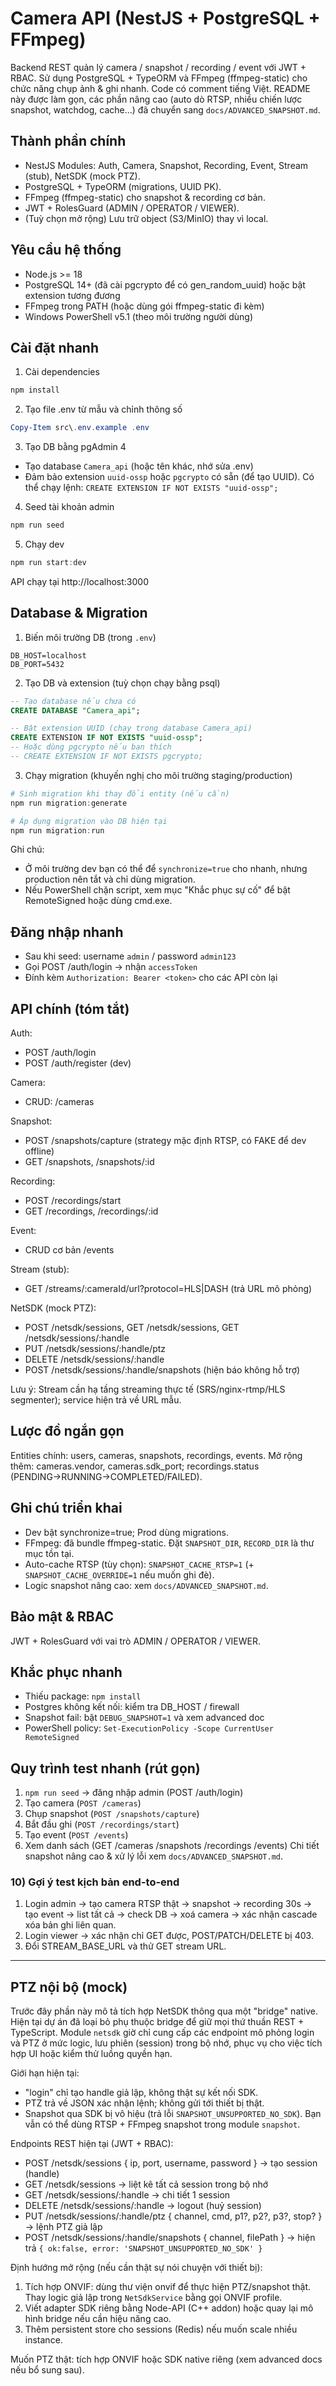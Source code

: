 # Camera API (NestJS + PostgreSQL + FFmpeg)

Backend REST quản lý camera / snapshot / recording / event với JWT + RBAC. Sử dụng PostgreSQL + TypeORM và FFmpeg (ffmpeg-static) cho chức năng chụp ảnh & ghi nhanh. Code có comment tiếng Việt. README này được làm gọn, các phần nâng cao (auto dò RTSP, nhiều chiến lược snapshot, watchdog, cache…) đã chuyển sang `docs/ADVANCED_SNAPSHOT.md`.

## Thành phần chính
- NestJS Modules: Auth, Camera, Snapshot, Recording, Event, Stream (stub), NetSDK (mock PTZ).
- PostgreSQL + TypeORM (migrations, UUID PK).
- FFmpeg (ffmpeg-static) cho snapshot & recording cơ bản.
- JWT + RolesGuard (ADMIN / OPERATOR / VIEWER).
- (Tuỳ chọn mở rộng) Lưu trữ object (S3/MinIO) thay vì local.

## Yêu cầu hệ thống
- Node.js >= 18
- PostgreSQL 14+ (đã cài pgcrypto để có gen_random_uuid) hoặc bật extension tương đương
- FFmpeg trong PATH (hoặc dùng gói ffmpeg-static đi kèm)
- Windows PowerShell v5.1 (theo môi trường người dùng)

## Cài đặt nhanh
1) Cài dependencies
```powershell
npm install
```

2) Tạo file .env từ mẫu và chỉnh thông số
```powershell
Copy-Item src\.env.example .env
```

3) Tạo DB bằng pgAdmin 4
- Tạo database `Camera_api` (hoặc tên khác, nhớ sửa .env)
- Đảm bảo extension `uuid-ossp` hoặc `pgcrypto` có sẵn (để tạo UUID). Có thể chạy lệnh: `CREATE EXTENSION IF NOT EXISTS "uuid-ossp";`

4) Seed tài khoản admin
```powershell
npm run seed
```

5) Chạy dev
```powershell
npm run start:dev
```
API chạy tại http://localhost:3000

## Database & Migration

1) Biến môi trường DB (trong `.env`)

```properties
DB_HOST=localhost
DB_PORT=5432
```

2) Tạo DB và extension (tuỳ chọn chạy bằng psql)

```sql
-- Tạo database nếu chưa có
CREATE DATABASE "Camera_api";

-- Bật extension UUID (chạy trong database Camera_api)
CREATE EXTENSION IF NOT EXISTS "uuid-ossp";
-- Hoặc dùng pgcrypto nếu bạn thích
-- CREATE EXTENSION IF NOT EXISTS pgcrypto;
```

3) Chạy migration (khuyến nghị cho môi trường staging/production)

```powershell
# Sinh migration khi thay đổi entity (nếu cần)
npm run migration:generate

# Áp dụng migration vào DB hiện tại
npm run migration:run
```

Ghi chú:
- Ở môi trường dev bạn có thể để `synchronize=true` cho nhanh, nhưng production nên tắt và chỉ dùng migration.
- Nếu PowerShell chặn script, xem mục "Khắc phục sự cố" để bật RemoteSigned hoặc dùng cmd.exe.

## Đăng nhập nhanh
- Sau khi seed: username `admin` / password `admin123`
- Gọi POST /auth/login -> nhận `accessToken`
- Đính kèm `Authorization: Bearer <token>` cho các API còn lại

## API chính (tóm tắt)
Auth:
- POST /auth/login
- POST /auth/register (dev)

Camera:
- CRUD: /cameras

Snapshot:
- POST /snapshots/capture (strategy mặc định RTSP, có FAKE để dev offline)
- GET /snapshots, /snapshots/:id

Recording:
- POST /recordings/start
- GET /recordings, /recordings/:id

Event:
- CRUD cơ bản /events

Stream (stub):
- GET /streams/:cameraId/url?protocol=HLS|DASH (trả URL mô phỏng)

NetSDK (mock PTZ):
- POST /netsdk/sessions, GET /netsdk/sessions, GET /netsdk/sessions/:handle
- PUT /netsdk/sessions/:handle/ptz
- DELETE /netsdk/sessions/:handle
- POST /netsdk/sessions/:handle/snapshots (hiện báo không hỗ trợ)

Lưu ý: Stream cần hạ tầng streaming thực tế (SRS/nginx-rtmp/HLS segmenter); service hiện trả về URL mẫu.

## Lược đồ ngắn gọn
Entities chính: users, cameras, snapshots, recordings, events.
Mở rộng thêm: cameras.vendor, cameras.sdk_port; recordings.status (PENDING→RUNNING→COMPLETED/FAILED).

## Ghi chú triển khai
- Dev bật synchronize=true; Prod dùng migrations.
- FFmpeg: đã bundle ffmpeg-static. Đặt `SNAPSHOT_DIR`, `RECORD_DIR` là thư mục tồn tại.
- Auto-cache RTSP (tùy chọn): `SNAPSHOT_CACHE_RTSP=1` (+ `SNAPSHOT_CACHE_OVERRIDE=1` nếu muốn ghi đè).
- Logic snapshot nâng cao: xem `docs/ADVANCED_SNAPSHOT.md`.

## Bảo mật & RBAC
JWT + RolesGuard với vai trò ADMIN / OPERATOR / VIEWER.

## Khắc phục nhanh
- Thiếu package: `npm install`
- Postgres không kết nối: kiểm tra DB_HOST / firewall
- Snapshot fail: bật `DEBUG_SNAPSHOT=1` và xem advanced doc
- PowerShell policy: `Set-ExecutionPolicy -Scope CurrentUser RemoteSigned`
## Quy trình test nhanh (rút gọn)
1) `npm run seed` → đăng nhập admin (POST /auth/login)
2) Tạo camera (`POST /cameras`)
3) Chụp snapshot (`POST /snapshots/capture`)
4) Bắt đầu ghi (`POST /recordings/start`)
5) Tạo event (`POST /events`)
6) Xem danh sách (GET /cameras /snapshots /recordings /events)
Chi tiết snapshot nâng cao & xử lý lỗi xem `docs/ADVANCED_SNAPSHOT.md`.
### 10) Gợi ý test kịch bản end-to-end
1) Login admin → tạo camera RTSP thật → snapshot → recording 30s → tạo event → list tất cả → check DB → xoá camera → xác nhận cascade xóa bản ghi liên quan.
2) Login viewer → xác nhận chỉ GET được, POST/PATCH/DELETE bị 403.
3) Đổi STREAM_BASE_URL và thử GET stream URL.

---

## PTZ nội bộ (mock)

Trước đây phần này mô tả tích hợp NetSDK thông qua một "bridge" native. Hiện tại dự án đã loại bỏ phụ thuộc bridge để giữ mọi thứ thuần REST + TypeScript. Module `netsdk` giờ chỉ cung cấp các endpoint mô phỏng login và PTZ ở mức logic, lưu phiên (session) trong bộ nhớ, phục vụ cho việc tích hợp UI hoặc kiểm thử luồng quyền hạn.

Giới hạn hiện tại:
- "login" chỉ tạo handle giả lập, không thật sự kết nối SDK.
- PTZ trả về JSON xác nhận lệnh; không gửi tới thiết bị thật.
- Snapshot qua SDK bị vô hiệu (trả lỗi `SNAPSHOT_UNSUPPORTED_NO_SDK`). Bạn vẫn có thể dùng RTSP + FFmpeg snapshot trong module `snapshot`.

Endpoints REST hiện tại (JWT + RBAC):
- POST /netsdk/sessions { ip, port, username, password } → tạo session (handle)
- GET /netsdk/sessions → liệt kê tất cả session trong bộ nhớ
- GET /netsdk/sessions/:handle → chi tiết 1 session
- DELETE /netsdk/sessions/:handle → logout (huỷ session)
- PUT /netsdk/sessions/:handle/ptz { channel, cmd, p1?, p2?, p3?, stop? } → lệnh PTZ giả lập
- POST /netsdk/sessions/:handle/snapshots { channel, filePath } → hiện trả `{ ok:false, error: 'SNAPSHOT_UNSUPPORTED_NO_SDK' }`

Định hướng mở rộng (nếu cần thật sự nói chuyện với thiết bị):
1) Tích hợp ONVIF: dùng thư viện onvif để thực hiện PTZ/snapshot thật. Thay logic giả lập trong `NetSdkService` bằng gọi ONVIF profile.
2) Viết adapter SDK riêng bằng Node-API (C++ addon) hoặc quay lại mô hình bridge nếu cần hiệu năng cao.
3) Thêm persistent store cho sessions (Redis) nếu muốn scale nhiều instance.

Muốn PTZ thật: tích hợp ONVIF hoặc SDK native riêng (xem advanced docs nếu bổ sung sau).

